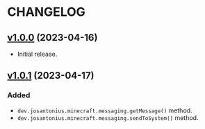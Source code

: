 # CHANGELOG

## [v1.0.0](https://github.com/josantonius/minecraft-messaging/releases/tag/v1.0.0) (2023-04-16)

* Initial release.

## [v1.0.1](https://github.com/josantonius/minecraft-messaging/releases/tag/v1.0.1) (2023-04-17)

### Added

* `dev.josantonius.minecraft.messaging.getMessage()` method.
* `dev.josantonius.minecraft.messaging.sendToSystem()` method.
